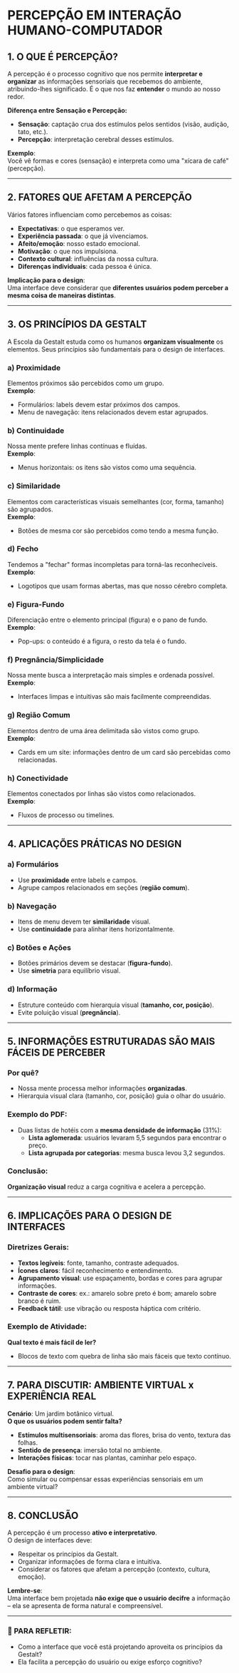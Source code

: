 # PERCEPÇÃO EM INTERAÇÃO HUMANO-COMPUTADOR

## 1. O QUE É PERCEPÇÃO?

A percepção é o processo cognitivo que nos permite **interpretar e organizar** as informações sensoriais que recebemos do ambiente, atribuindo-lhes significado. É o que nos faz **entender** o mundo ao nosso redor.

**Diferença entre Sensação e Percepção:**
- **Sensação**: captação crua dos estímulos pelos sentidos (visão, audição, tato, etc.).
- **Percepção**: interpretação cerebral desses estímulos.

**Exemplo**:  
Você vê formas e cores (sensação) e interpreta como uma "xícara de café" (percepção).

---

## 2. FATORES QUE AFETAM A PERCEPÇÃO

Vários fatores influenciam como percebemos as coisas:

- **Expectativas**: o que esperamos ver.
- **Experiência passada**: o que já vivenciamos.
- **Afeito/emoção**: nosso estado emocional.
- **Motivação**: o que nos impulsiona.
- **Contexto cultural**: influências da nossa cultura.
- **Diferenças individuais**: cada pessoa é única.

**Implicação para o design**:  
Uma interface deve considerar que **diferentes usuários podem perceber a mesma coisa de maneiras distintas**.

---

## 3. OS PRINCÍPIOS DA GESTALT

A Escola da Gestalt estuda como os humanos **organizam visualmente** os elementos. Seus princípios são fundamentais para o design de interfaces.

### a) Proximidade  
Elementos próximos são percebidos como um grupo.  
**Exemplo**:  
- Formulários: labels devem estar próximos dos campos.  
- Menu de navegação: itens relacionados devem estar agrupados.

### b) Continuidade  
Nossa mente prefere linhas contínuas e fluídas.  
**Exemplo**:  
- Menus horizontais: os itens são vistos como uma sequência.

### c) Similaridade  
Elementos com características visuais semelhantes (cor, forma, tamanho) são agrupados.  
**Exemplo**:  
- Botões de mesma cor são percebidos como tendo a mesma função.

### d) Fecho  
Tendemos a "fechar" formas incompletas para torná-las reconhecíveis.  
**Exemplo**:  
- Logotipos que usam formas abertas, mas que nosso cérebro completa.

### e) Figura-Fundo  
Diferenciação entre o elemento principal (figura) e o pano de fundo.  
**Exemplo**:  
- Pop-ups: o conteúdo é a figura, o resto da tela é o fundo.

### f) Pregnância/Simplicidade  
Nossa mente busca a interpretação mais simples e ordenada possível.  
**Exemplo**:  
- Interfaces limpas e intuitivas são mais facilmente compreendidas.

### g) Região Comum  
Elementos dentro de uma área delimitada são vistos como grupo.  
**Exemplo**:  
- Cards em um site: informações dentro de um card são percebidas como relacionadas.

### h) Conectividade  
Elementos conectados por linhas são vistos como relacionados.  
**Exemplo**:  
- Fluxos de processo ou timelines.

---

## 4. APLICAÇÕES PRÁTICAS NO DESIGN

### a) Formulários
- Use **proximidade** entre labels e campos.
- Agrupe campos relacionados em seções (**região comum**).

### b) Navegação
- Itens de menu devem ter **similaridade** visual.
- Use **continuidade** para alinhar itens horizontalmente.

### c) Botões e Ações
- Botões primários devem se destacar (**figura-fundo**).
- Use **simetria** para equilíbrio visual.

### d) Informação
- Estruture conteúdo com hierarquia visual (**tamanho, cor, posição**).
- Evite poluição visual (**pregnância**).

---

## 5. INFORMAÇÕES ESTRUTURADAS SÃO MAIS FÁCEIS DE PERCEBER

### Por quê?
- Nossa mente processa melhor informações **organizadas**.
- Hierarquia visual clara (tamanho, cor, posição) guia o olhar do usuário.

### Exemplo do PDF:
- Duas listas de hotéis com a **mesma densidade de informação** (31%):
  - **Lista aglomerada**: usuários levaram 5,5 segundos para encontrar o preço.
  - **Lista agrupada por categorias**: mesma busca levou 3,2 segundos.

### Conclusão:
**Organização visual** reduz a carga cognitiva e acelera a percepção.

---

## 6. IMPLICAÇÕES PARA O DESIGN DE INTERFACES

### Diretrizes Gerais:
- **Textos legíveis**: fonte, tamanho, contraste adequados.
- **Ícones claros**: fácil reconhecimento e entendimento.
- **Agrupamento visual**: use espaçamento, bordas e cores para agrupar informações.
- **Contraste de cores**: ex.: amarelo sobre preto é bom; amarelo sobre branco é ruim.
- **Feedback tátil**: use vibração ou resposta háptica com critério.

### Exemplo de Atividade:
**Qual texto é mais fácil de ler?**  
- Blocos de texto com quebra de linha são mais fáceis que texto contínuo.

---

## 7. PARA DISCUTIR: AMBIENTE VIRTUAL x EXPERIÊNCIA REAL

**Cenário**: Um jardim botânico virtual.  
**O que os usuários podem sentir falta?**
- **Estímulos multisensoriais**: aroma das flores, brisa do vento, textura das folhas.
- **Sentido de presença**: imersão total no ambiente.
- **Interações físicas**: tocar nas plantas, caminhar pelo espaço.

**Desafio para o design**:  
Como simular ou compensar essas experiências sensoriais em um ambiente virtual?

---

## 8. CONCLUSÃO

A percepção é um processo **ativo e interpretativo**.  
O design de interfaces deve:
- Respeitar os princípios da Gestalt.
- Organizar informações de forma clara e intuitiva.
- Considerar os fatores que afetam a percepção (contexto, cultura, emoção).

**Lembre-se**:  
Uma interface bem projetada **não exige que o usuário decifre** a informação – ela se apresenta de forma natural e compreensível.

---

### 🧠 PARA REFLETIR:
- Como a interface que você está projetando aproveita os princípios da Gestalt?
- Ela facilita a percepção do usuário ou exige esforço cognitivo?
